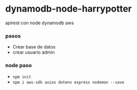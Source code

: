 # dynamodb-node-harrypotter
apirest con node dynamodb aws

### pasos
* Crear base de datos
* crear usuario admin

### node paso
* `npm init`
* `npm i aws-sdk axios dotenv express nodemon --save`
